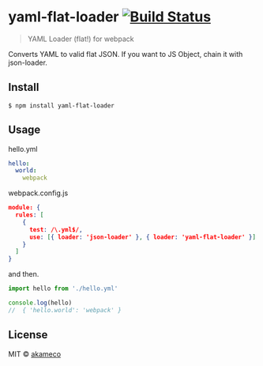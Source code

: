 # yaml-flat-loader [![Build Status](https://travis-ci.org/akameco/yaml-flat-loader.svg?branch=master)](https://travis-ci.org/akameco/yaml-flat-loader)

> YAML Loader (flat!) for webpack

Converts YAML to valid flat JSON.
If you want to JS Object, chain it with json-loader.

## Install

```
$ npm install yaml-flat-loader
```


## Usage

hello.yml

```yaml
hello:
  world:
    webpack
```

webpack.config.js

```json
module: {
  rules: [
    {
      test: /\.yml$/,
      use: [{ loader: 'json-loader' }, { loader: 'yaml-flat-loader' }]
    }
  ]
}
```

and then.

```js
import hello from './hello.yml'

console.log(hello)
//  { 'hello.world': 'webpack' }
```


## License

MIT © [akameco](http://akameco.github.io)
